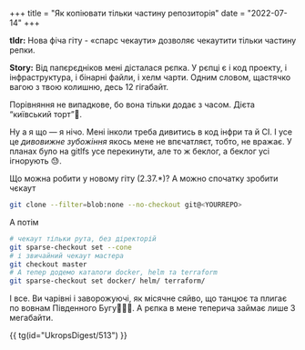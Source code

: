 +++
title = "Як копіювати тільки частину репозиторія"
date = "2022-07-14"
+++

**tldr:** Нова фіча гіту - «спарс чекаути» дозволяє чекаутити тільки частину репки.

**Story:** Від папєрєдніков мені дісталася рєпка. У рєпці є і код проекту, і інфраструктура, і бінарні файли, і хелм чарти. Одним словом, щастячко вагою з твою колишню, десь 12 гігабайт. 

Порівняння не випадкове, бо вона тільки додає з часом. Дієта “київський торт”🍰. 

Ну а я що — я нічо. Мені інколи треба дивитись в код інфри та й CI. І усе це *дивовижне зубожіння* якось мене не впєчатляєт, тобто, не вражає. У планах було на gitlfs усе перекинути, але то ж беклог, а беклог усі ігнорують 😓. 

Що можна робити у новому гіту (2.37.*)? А можно спочатку зробити чєкаут

```bash
git clone --filter=blob:none --no-checkout git@<YOURREPO>
```

А потім 

```bash
# чекаут тільки рута, без діректорій
git sparse-checkout set --cone
# і звичайний чекаут мастера
git checkout master
# А тепер додемо каталоги docker, helm та terraform
git sparse-checkout set docker/ helm/ terraform/
```

І все. Ви чарівні і заворожуючі, як місячне сяйво, що танцює та плигає по вовнам Південного Бугу🤩🤩🤩. А рєпка в мене теперича займає лише 3 мегабайти.

{{ tg(id="UkropsDigest/513") }}